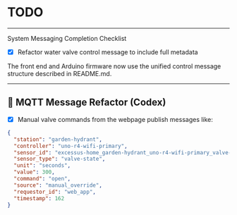 # TODO

---
System Messaging Completion Checklist

- [x] Refactor water valve control message to include full metadata

The front end and Arduino firmware now use the unified control message structure described in README.md.

---
## 🧪 MQTT Message Refactor (Codex)

- [x] Manual valve commands from the webpage publish messages like:

```json
{
  "station": "garden-hydrant",
  "controller": "uno-r4-wifi-primary",
  "sensor_id": "excessus-home_garden-hydrant_uno-r4-wifi-primary_valve-state_BeetsTomatoes",
  "sensor_type": "valve-state",
  "unit": "seconds",
  "value": 300,
  "command": "open",
  "source": "manual_override",
  "requestor_id": "web_app",
  "timestamp": 162
}
```
